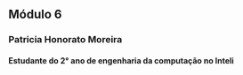 ## Módulo 6

### Patricia Honorato Moreira

#### Estudante do 2° ano de engenharia da computação no Inteli
